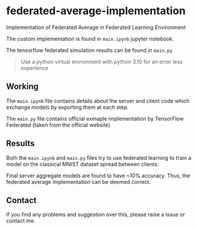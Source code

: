 # federated-average-implementation
Implementation of Federated Average in Federated Learning Environment

The custom implementation is found in `main.ipynb` jupyter notebook.

The tensorflow federated simulation results can be found in `main.py`

> Use a python virtual envronment with python 3.10 for an error less experience

## Working

The `main.ipynb` file contains details about the server and client code which exchange models by exporting them at each step.

The `main.py` file contains official exmaple implementation by TensorFlow Federated (taken from the official website)

## Results

Both the `main.ipynb` and `main.py` files try to use federated learning to train a model on the classical MNIST dataset spread between clients.

Final server aggregate models are found to have ~10% accuracy. Thus, the federated average implementation can be deemed correct.

## Contact

If you find any problems and suggestion over this, please raise a issue or contact me.